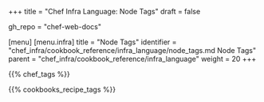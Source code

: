 +++
title = "Chef Infra Language: Node Tags"
draft = false

gh_repo = "chef-web-docs"

[menu]
  [menu.infra]
    title = "Node Tags"
    identifier = "chef_infra/cookbook_reference/infra_language/node_tags.md Node Tags"
    parent = "chef_infra/cookbook_reference/infra_language"
    weight = 20
+++

{{% chef_tags %}}

{{% cookbooks_recipe_tags %}}
